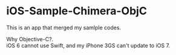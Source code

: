 # iOS-Sample-Chimera-ObjC

This is an app that merged my samlple codes.

Why Objective-C?.   
iOS 6 cannot use Swift, and my iPhone 3GS can't update to iOS 7.
